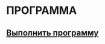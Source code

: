 # ПРОГРАММА
















## [Выполнить программу](https://extrasmalldefinitesite.gudkin777.run/)
